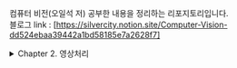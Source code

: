 컴퓨터 비전(오일석 저) 공부한 내용을 정리하는 리포지토리입니다.  
블로그 link : [https://silvercity.notion.site/Computer-Vision-dd524ebaa39442a1bd58185e7a2628f7]

<details>
<summary> Chapter 2. 영상처리 </summary>

2. 히스토그램
- 히스토그램 평활화
- 히스토그램 역투영
3. 이진 영상
- 이진화와 오츄 알고리즘
- 연결요소
4. 영상 처리의 세가지 기본 연산
- 점 연산
- 영역 연산
- 기하 연산
5. 다해상도
- 다운샘플링
- 스무딩-다운샘플링
6. 모폴로지
- 이진 모폴로지
  - 팽창, 침식
  - 열기, 닫기
- 명암 모폴로지
  - 평편한 구조
  - 평편하지 않은 구조
7. 컬러
- RGB
- HSI
- CIELab
</details>
